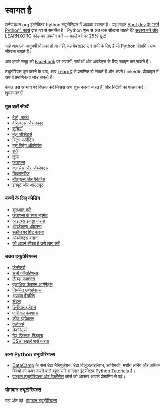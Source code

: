 # स्वागत है

लर्नपायथन.org इंटरैक्टिव Python ट्यूटोरियल में आपका स्वागत है। यह साइट [Boot.dev के "लर्न Python" कोर्स](https://www.boot.dev/courses/learn-python?promo=LEARNXORG) द्वारा गर्व से समर्थित है। Python शुरू से अंत तक सीखना चाहते हैं? [सदस्य बनें और LEARNXORG कोड का उपयोग करें](https://www.boot.dev/pricing?promo=LEARNXORG) — पहले वर्ष पर 25% छूट!

चाहे आप एक अनुभवी प्रोग्रामर हों या नहीं, यह वेबसाइट उन सभी के लिए है जो Python प्रोग्रामिंग भाषा सीखना चाहते हैं।<br>

आप हमारे समूह को <a href="http://www.facebook.com/groups/180708015327157/">Facebook</a> पर सवालों, चर्चाओं और अपडेट्स के लिए ज्वाइन कर सकते हैं।

ट्यूटोरियल पूरा करने के बाद, आप [LearnX](https://www.learnx.org) से प्रमाणित हो सकते हैं और अपने LinkedIn प्रोफाइल में अपनी प्रमाणिकता जोड़ सकते हैं।

केवल उस अध्याय पर क्लिक करें जिससे आप शुरू करना चाहते हैं, और निर्देशों का पालन करें। शुभकामनाएँ!<br>

### मूल बातें सीखें

- [हैलो, वर्ल्ड!](Hello%2C%20World!)
- [वेरिएबल्स और प्रकार](Variables%20and%20Types)
- [सूचियाँ](Lists)
- [मूल ऑपरेटर्स](Basic%20Operators)
- [स्ट्रिंग फॉर्मेटिंग](String%20Formatting)
- [मूल स्ट्रिंग ऑपरेशंस](Basic%20String%20Operations)
- [शर्तें](Conditions)
- [लूप्स](Loops)
- [फंक्शन्स](Functions)
- [क्लासेस और ऑब्जेक्ट्स](Classes%20and%20Objects)
- [डिक्शनरीज़](Dictionaries)
- [मॉड्यूल्स और पैकेजेस](Modules%20and%20Packages)
- [इनपुट और आउटपुट](Input%20and%20Output)


### बच्चों के लिए कोडिंग

- [शुरुआत करें](https://codingforkids.io/play/python/intro-level1)
- [फंक्शन्स के साथ मूवमेंट](https://codingforkids.io/play/python/intro-level2)
- [आइटम्स इकट्ठा करना](https://codingforkids.io/play/python/intro-level3)
- [ऑब्जेक्ट्स धकेलना](https://codingforkids.io/play/python/intro-level4)
- [स्क्रीन पर प्रिंट करना](https://codingforkids.io/play/python/intro-level5)
- [ऑब्जेक्ट्स बनाना](https://codingforkids.io/play/python/intro-level6)
- [जो आपने सीखा है उसे लागू करें](https://codingforkids.io/play/python/intro-level7)


### उन्नत ट्यूटोरियल्स

- [जेनरेटर्स](Generators)
- [सूची कॉम्प्रीहेंशन्स](List%20Comprehensions)
- [लैम्ब्डा फंक्शन्स](Lambda%20functions)
- [एकाधिक फंक्शन आर्गुमेंट्स](Multiple%20Function%20Arguments)
- [नियमित एक्सप्रेशन्स](Regular%20Expressions)
- [अपवाद हैंडलिंग](Exception%20Handling)
- [सेट्स](Sets)
- [सिरीयलाइजेशन](Serialization)
- [पार्शियल फंक्शन्स](Partial%20functions)
- [कोड इंस्पेक्शन](Code%20Introspection)
- [क्लोजर्स](Closures)
- [डेकोरेटर्स](Decorators)
- [मैप, फ़िल्टर, रिड्यूस](Map%2C%20Filter%2C%20Reduce)
- [CSV फाइलें पार्स करना](Parsing%20CSV%20Files)

### अन्य Python ट्यूटोरियल्स

- [DataCamp](https://datacamp.pxf.io/c/67577/1012793/13294?sharedId=learnpython.org) के पास डेटा मैनिपुलेशन, डेटा विज़ुअलाइज़ेशन, सांख्यिकी, मशीन लर्निंग और अधिक विषयों को कवर करने वाले बहुत सारे शानदार इंटरेक्टिव [Python Tutorials](https://datacamp.pxf.io/c/67577/1012793/13294?sharedId=learnpython.org) हैं।
- [पाइथन ट्यूटोरियल्स और रेफरेंसेस](http://www.afterhoursprogramming.com/index.php?article=181) कोर्स को आफ्टर आवर्स प्रोग्रामिंग से पढ़ें।

### योगदान ट्यूटोरियल्स

यहां और पढ़ें: [योगदान ट्यूटोरियल्स](Contributing%20Tutorials)